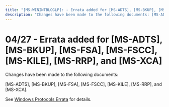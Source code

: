 ```yaml
---
title: "[MS-WININTBLOGLP]: - Errata added for [MS-ADTS], [MS-BKUP], [MS-FSA], [MS-FSCC], [MS-KILE], [MS-RRP], and [MS-XCA]"
description: "Changes have been made to the following documents: [MS-ADTS], [MS-BKUP], [MS-FSA], [MS-FSCC], [MS-KILE], [MS-RRP], and [MS-XCA]. See Windows"
---
```


# 04/27 - Errata added for [MS-ADTS], [MS-BKUP], [MS-FSA], [MS-FSCC], [MS-KILE], [MS-RRP], and [MS-XCA]

<p>Changes have been made to the following documents:</p>
<p>[MS-ADTS], [MS-BKUP], [MS-FSA], [MS-FSCC], [MS-KILE],
[MS-RRP], and [MS-XCA].</p>
<p>See <span><a href="/openspecs/windows_protocols/MS-WINERRATA/314fe022-28ea-4bd9-93ac-7941ecf9ca10">Windows
Protocols Errata</a></span> for details.</p>

                